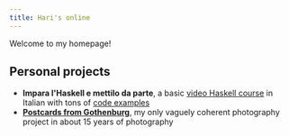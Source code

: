 ```yaml
---
title: Hari's online
---
```


Welcome to my homepage!

## Personal projects
- __Impara l'Haskell e mettilo da parte__, a basic [video Haskell course](https://www.youtube.com/channel/UC6fKcYGimkXYd-N5ryesKqw) in Italian with tons of [code examples](https://github.com/harisont/imparalhaskell)
- [__Postcards from Gothenburg__](https://harisont.github.io/postcards-from-gothenburg/), my only vaguely coherent photography project in about 15 years of photography